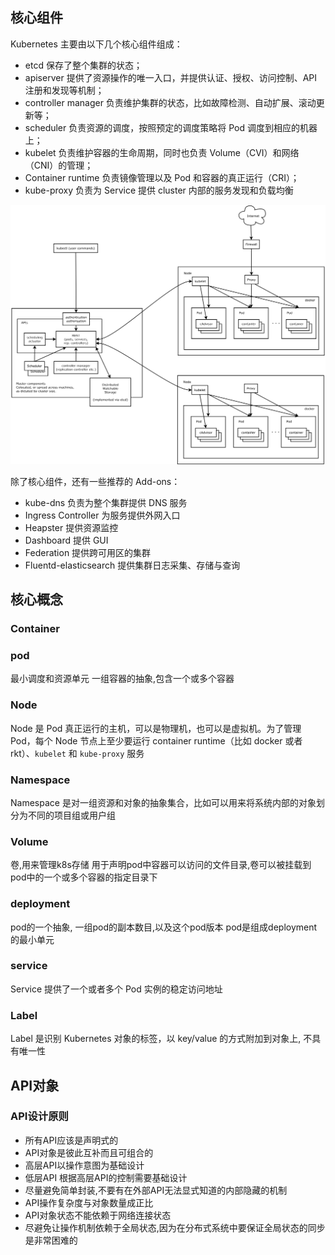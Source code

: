 ## 核心组件

Kubernetes 主要由以下几个核心组件组成：

- etcd 保存了整个集群的状态；
- apiserver 提供了资源操作的唯一入口，并提供认证、授权、访问控制、API 注册和发现等机制；
- controller manager 负责维护集群的状态，比如故障检测、自动扩展、滚动更新等；
- scheduler 负责资源的调度，按照预定的调度策略将 Pod 调度到相应的机器上；
- kubelet 负责维护容器的生命周期，同时也负责 Volume（CVI）和网络（CNI）的管理；
- Container runtime 负责镜像管理以及 Pod 和容器的真正运行（CRI）；
- kube-proxy 负责为 Service 提供 cluster 内部的服务发现和负载均衡

![img](.media/architecture.png)

除了核心组件，还有一些推荐的 Add-ons：

- kube-dns 负责为整个集群提供 DNS 服务
- Ingress Controller 为服务提供外网入口
- Heapster 提供资源监控
- Dashboard 提供 GUI
- Federation 提供跨可用区的集群
- Fluentd-elasticsearch 提供集群日志采集、存储与查询

## 核心概念	

### Container



### pod
最小调度和资源单元
一组容器的抽象,包含一个或多个容器 

### Node

Node 是 Pod 真正运行的主机，可以是物理机，也可以是虚拟机。为了管理 Pod，每个 Node 节点上至少要运行 container runtime（比如 docker 或者 rkt）、`kubelet` 和 `kube-proxy` 服务

### Namespace

Namespace 是对一组资源和对象的抽象集合，比如可以用来将系统内部的对象划分为不同的项目组或用户组

### Volume
卷,用来管理k8s存储
用于声明pod中容器可以访问的文件目录,卷可以被挂载到pod中的一个或多个容器的指定目录下

### deployment
pod的一个抽象, 一组pod的副本数目,以及这个pod版本
pod是组成deployment的最小单元
### service
Service 提供了一个或者多个 Pod 实例的稳定访问地址

### Label

Label 是识别 Kubernetes 对象的标签，以 key/value 的方式附加到对象上, 不具有唯一性



## API对象

### API设计原则

* 所有API应该是声明式的
* API对象是彼此互补而且可组合的
* 高层API以操作意图为基础设计
* 低层API 根据高层API的控制需要基础设计
* 尽量避免简单封装,不要有在外部API无法显式知道的内部隐藏的机制
* API操作复杂度与对象数量成正比
* API对象状态不能依赖于网络连接状态
* 尽避免让操作机制依赖于全局状态,因为在分布式系统中要保证全局状态的同步是非常困难的
